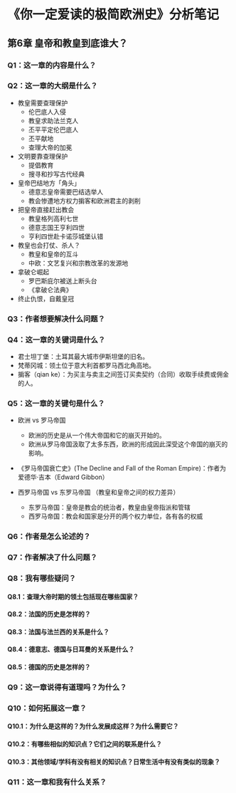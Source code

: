 # 《你一定爱读的极简欧洲史》分析笔记

## 第6章 皇帝和教皇到底谁大？

### Q1：这一章的内容是什么？

### Q2：这一章的大纲是什么？

- 教皇需要查理保护
  - 伦巴底人入侵
  - 教皇求助法兰克人
  - 丕平平定伦巴底人
  - 丕平献地
  - 查理大帝的加冕
- 文明要靠查理保护
  - 提倡教育
  - 搜寻和抄写古代经典
- 皇帝巴结地方「角头」
  - 德意志皇帝需要巴结选举人
  - 教会惨遭地方权力掮客和欧洲君主的剥削
- 把皇帝直接赶出教会
  - 教皇格列高利七世
  - 德意志国王亨利四世
  - 亨利四世赴卡诺莎城堡认错
- 教皇也会打仗、杀人？
  - 教皇和皇帝的互斗
  - 中欧：文艺复兴和宗教改革的发源地
- 拿破仑崛起
  - 罗巴斯庇尔被送上断头台
  - 《拿破仑法典》
- 终止仇恨，自戴皇冠

### Q3：作者想要解决什么问题？

### Q4：这一章的关键词是什么？

- 君士坦丁堡：土耳其最大城市伊斯坦堡的旧名。
- 梵蒂冈城：领土位于意大利首都罗马西北角高地。
- 掮客（qian ke）：为买主与卖主之间签订买卖契约（合同）收取手续费或佣金的人。

### Q5：这一章的关键句是什么？

- 欧洲 vs 罗马帝国
  - 欧洲的历史是从一个伟大帝国和它的崩灭开始的。
  - 欧洲从罗马帝国汲取了太多东西，欧洲的形成因此深受这个帝国的崩灭的影响。

- 《罗马帝国衰亡史》(The Decline and Fall of the Roman Empire)：作者为爱德华·吉本（Edward Gibbon）

- 西罗马帝国 vs 东罗马帝国 （教皇和皇帝之间的权力差异）
  - 东罗马帝国：皇帝是教会的统治者，教皇由皇帝指派和管辖
  - 西罗马帝国：教会和国家是分开的两个权力单位，各有各的权威

### Q6：作者是怎么论述的？

### Q7：作者解决了什么问题？

### Q8：我有哪些疑问？

#### Q8.1：查理大帝时期的领土包括现在哪些国家？

#### Q8.2：法国的历史是怎样的？

#### Q8.3：法国与法兰西的关系是什么？

#### Q8.4：德意志、德国与日耳曼的关系是什么？

#### Q8.5：德国的历史是怎样的？

### Q9：这一章说得有道理吗？为什么？

### Q10：如何拓展这一章？

#### Q10.1：为什么是这样的？为什么发展成这样？为什么需要它？

#### Q10.2：有哪些相似的知识点？它们之间的联系是什么？

#### Q10.3：其他领域/学科有没有相关的知识点？日常生活中有没有类似的现象？

### Q11：这一章和我有什么关系？

